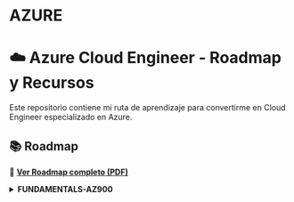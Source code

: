 # AZURE
# ☁️ Azure Cloud Engineer - Roadmap y Recursos

Este repositorio contiene mi ruta de aprendizaje para convertirme en Cloud Engineer especializado en Azure.

## 📚 Roadmap

📄 **[Ver Roadmap completo (PDF)](./Cloud-Engineer-Roadmap.pdf)**
<details>
  <summary><strong>FUNDAMENTALS-AZ900</strong></summary>
  ☁️ ☁️ ¿QUE ES CLOUD COMPUTING?
  
  - Suministro bajo de demanda (On demand)- potencia de calculo , almacenamiento de bases de datos,aplicaciones.
  
  - Plataforma de servicios en el cloud con precios de pago por uso.
    
  - Aprovisionar exactamente el tipo y tamaño de los recursos que necesitas.

 ## Modelos de despliegues del CLOUD

  -  Cloud Privado : Servicios en el cloud utilizados por una sola organizacion, no expuestos al publico

     - Control Total
     - Seguridad para aplicaciones sencibles
     - Satisfacer necesidades empresariales especificas

  -  Cloud Publico : Recursos en el cloud que son propiedad de un proveedor de servicios en el cloud y son operados por el y que se suministran
                     a travez de Internet.
     
     - Sesis ventajas de la computacion en el cloud.
  
  - Cloud Hibrido : Mentener algunos servidores en la instalaciones y extiende algunas capacidades al cloud.

    -  Control de los activos sensibles en tu infraestructura privada.
    -  Felixibilidad y rentabilidad de cloud publico.

    ## 5 CARACTERISTICAS DEL CLOUD COMPUTING ☁️

    ```text
    
    -  Autoservicio bajo demanda : Los usuarios pueden aprovisionar recursos y utilizarlos sin intereaccion humana del proveedor de servicios
    
    ```


    
</details>
